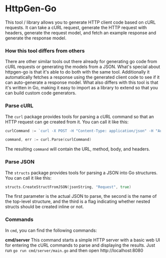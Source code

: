 # HttpGen-Go
This tool / library allows you to generate HTTP client code based on cURL requests. It can take a cURL request, generate the HTTP request with headers, generate the request model, and fetch an example response and generate the response model.

### How this tool differs from others
There are other similar tools out there already for generating go code from cURL requests or generating the models from a JSON. What's special about httpgen-go is that it's able to do both with the same tool. Additionally it automatically fetches a response using the generated client code to see if it can auto-generate a response model. What also differs with this tool is that it's written in Go, making it easy to import as a library to extend so that you can build custom code generators.

### Parse cURL 
The `curl` package provides tools for parsing a cURL command so that an HTTP request can ge created from it. You can call it like this:

```go
curlCommand := `curl -X POST -H "Content-Type: application/json" -H "Authorization: Bearer myToken" -d '{"name":"John", "age":30}' https://example.com/api/endpoint`

command, err := curl.Parse(curlCommand)
```

The resulting `command` will contain the URL, method, body, and headers.

### Parse JSON
The `structs` package provides tools for parsing a JSON into Go structures. You can call it like this:

```go
structs.CreateStructFromJSON(jsonString, "Request", true)
```

The first parameter is the actual JSON to parse, the second is the name of the top-level structure, and the third is a flag indicating whether nested structs should be created inline or not.

### Commands
In `cmd`, you can find the following commands:

**cmd/server**
This command starts a simple HTTP server with a basic web UI for entering the cURL commands to parse and displaying the results. Just run `go run cmd/server/main.go` and then open http://localhost:8080